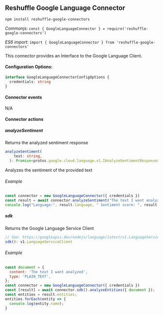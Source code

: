 ## Reshuffle Google Language Connector

`npm install reshuffle-google-connectors`

_Commonjs_: `const { GoogleLanguageConnector } = require('reshuffle-google-connectors')`

_ES6 import_: `import { GoogleLanguageConnector } from 'reshuffle-google-connectors'` 

This connector provides an Interface to the Google Language Client.

#### Configuration Options:
```typescript
interface GoogleLanguageConnectorConfigOptions {
  credentials: string
}
```
#### Connector events
N/A

#### Connector actions

##### analyzeSentiment
Returns the analyzed sentiment response
```typescript
analyzeSentiment(
    text: string,
  ): Promise<protos.google.cloud.language.v1.IAnalyzeSentimentResponse>
```

Analyzes the sentiment of the provided text

###### Example
```js
const connector = new GoogleLanguageConnector({ credentials })
const result = await connector.analyzeSentiment("The text I want analyzed")
console.log("Language:", result.language, " Sentiment score: ", result.documentSentiment.score)
```

##### sdk
Returns the Google Language Service Client
```typescript
// See: https://googleapis.dev/nodejs/language/latest/v1.LanguageServiceClient.html
sdk(): v1.LanguageServiceClient
```

###### Example
```js
const document = {
  content: 'The text I want analyzed',
  type: 'PLAIN_TEXT',
};
const connector = new GoogleLanguageConnector({ credentials })
const [result] = await connector.sdk().analyzeEntities({ document });
const entities = result.entities;
entities.forEach(entity => {
  console.log(entity.name);
}
```

